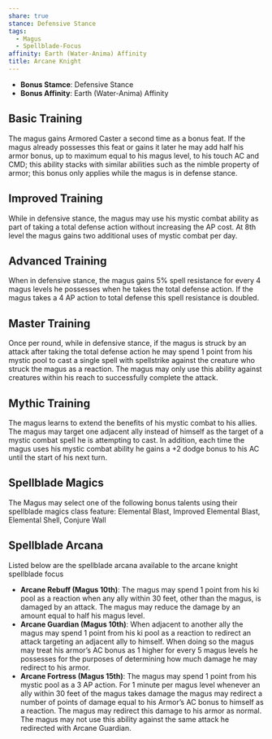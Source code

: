 ```yaml
---
share: true
stance: Defensive Stance
tags:
  - Magus
  - Spellblade-Focus
affinity: Earth (Water-Anima) Affinity
title: Arcane Knight
---
```


- **Bonus Stamce**: Defensive Stance 
- **Bonus Affinity**: Earth (Water-Anima) Affinity
## Basic Training
The magus gains Armored Caster a second time as a bonus feat. If the magus already possesses this feat or gains it later he may add half his armor bonus, up to maximum equal to his magus level, to his touch AC and CMD; this ability stacks with similar abilities such as the nimble property of armor; this bonus only applies while the magus is in defense stance.
## Improved Training
While in defensive stance, the magus may use his mystic combat ability as part of taking a total defense action without increasing the AP cost. At 8th level the magus gains two additional uses of mystic combat per day.
## Advanced Training
When in defensive stance, the magus gains 5% spell resistance for every 4 magus levels he possesses when he takes the total defense action. If the magus takes a 4 AP action to total defense this spell resistance is doubled.
## Master Training
Once per round, while in defensive stance, if the magus is struck by an attack after taking the total defense action he may spend 1 point from his mystic pool to cast a single spell with spellstrike against the creature who struck the magus as a reaction. The magus may only use this ability against creatures within his reach to successfully complete the attack.
## Mythic Training
The magus learns to extend the benefits of his mystic combat to his allies. The magus may target one adjacent ally instead of himself as the target of a mystic combat spell he is attempting to cast. In addition, each time the magus uses his mystic combat ability he gains a +2 dodge bonus to his AC until the start of his next turn.
## Spellblade Magics
The Magus may select one of the following bonus talents using their spellblade magics class feature: Elemental Blast, Improved Elemental Blast, Elemental Shell, Conjure Wall
## Spellblade Arcana
Listed below are the spellblade arcana available to the arcane knight spellblade focus

- **Arcane Rebuff (Magus 10th)**: The magus may spend 1 point from his ki pool as a reaction when any ally within 30 feet, other than the magus, is damaged by an attack. The magus may reduce the damage by an amount equal to half his magus level.
- **Arcane Guardian (Magus 10th)**: When adjacent to another ally the magus may spend 1 point from his ki pool as a reaction to redirect an attack targeting an adjacent ally to himself. When doing so the magus may treat his armor’s AC bonus as 1 higher for every 5 magus levels he possesses for the purposes of determining how much damage he may redirect to his armor.
- **Arcane Fortress (Magus 15th)**: The magus may spend 1 point from his mystic pool as a 3 AP action. For 1 minute per magus level whenever an ally within 30 feet of the magus takes damage the magus may redirect a number of points of damage equal to his Armor’s AC bonus to himself as a reaction. The magus may redirect this damage to his armor as normal. The magus may not use this ability against the same attack he redirected with Arcane Guardian.